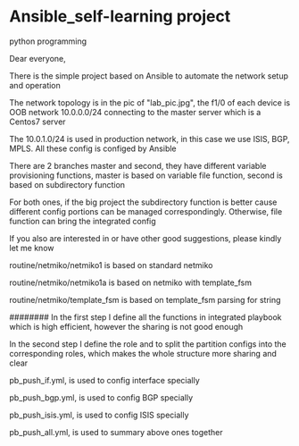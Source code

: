 # Ansible_self-learning project

python programming

Dear everyone,

There is the simple project based on Ansible to automate the network setup and operation

The network topology is in the pic of "lab_pic.jpg", the f1/0 of each device is OOB network 10.0.0.0/24 connecting to the master server which is a Centos7 server

The 10.0.1.0/24 is used in production network, in this case we use ISIS, BGP, MPLS. All these config is configed by Ansible 

There are 2 branches master and second, they have different variable provisioning functions, master is based on variable file function, second is based on subdirectory function

For both ones, if the big project the subdirectory function is better cause different config portions can be managed correspondingly. Otherwise, file function can bring the integrated config

If you also are interested in or have other good suggestions, please kindly let me know

routine/netmiko/netmiko1 is based on standard netmiko

routine/netmiko/netmiko1a is based on netmiko with template_fsm

routine/netmiko/template_fsm is based on template_fsm parsing for string

########
In the first step I define all the functions in integrated playbook which is 
high efficient, however the sharing is not good enough

In the second step I define the role and to split the partition configs into
the corresponding roles, which makes the whole structure more sharing and clear 

pb_push_if.yml, is used to config interface specially

pb_push_bgp.yml, is used to config BGP specially

pb_push_isis.yml, is used to config ISIS specially

pb_push_all.yml, is used to summary above ones together
